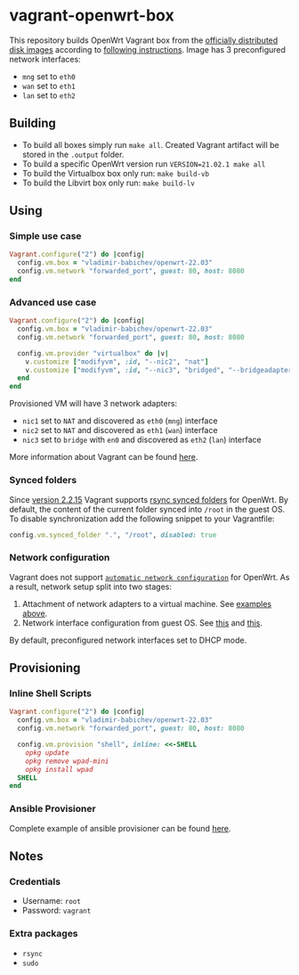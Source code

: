 # vagrant-openwrt-box

This repository builds OpenWrt Vagrant box from the [officially distributed disk images](https://downloads.openwrt.org/) according to [following instructions](https://openwrt.org/docs/guide-user/virtualization/virtualbox-vm).
Image has 3 preconfigured network interfaces:

* `mng` set to `eth0`
* `wan` set to `eth1`
* `lan` set to `eth2`

## Building

* To build all boxes simply run `make all`. Created Vagrant artifact will be stored in the `.output` folder.
* To build a specific OpenWrt version run `VERSION=21.02.1 make all`
* To build the Virtualbox box only run: `make build-vb`
* To build the Libvirt box only run: `make build-lv`

## Using

### Simple use case

```ruby
Vagrant.configure("2") do |config|
  config.vm.box = "vladimir-babichev/openwrt-22.03"
  config.vm.network "forwarded_port", guest: 80, host: 8080
end
```

### Advanced use case

```ruby
Vagrant.configure("2") do |config|
  config.vm.box = "vladimir-babichev/openwrt-22.03"
  config.vm.network "forwarded_port", guest: 80, host: 8080

  config.vm.provider "virtualbox" do |v|
    v.customize ["modifyvm", :id, "--nic2", "nat"]
    v.customize ["modifyvm", :id, "--nic3", "bridged", "--bridgeadapter3", "en0"]
  end
end
```

Provisioned VM will have 3 network adapters:

* `nic1` set to `NAT` and discovered as `eth0` (`mng`) interface
* `nic2` set to `NAT` and discovered as `eth1` (`wan`) interface
* `nic3` set to `bridge` with `en0` and discovered as `eth2` (`lan`) interface

More information about Vagrant can be found [here](https://www.vagrantup.com/intro/getting-started).

### Synced folders

Since [version 2.2.15](https://github.com/hashicorp/vagrant/blob/main/CHANGELOG.md#2215-march-30-2021) Vagrant supports [rsync synced folders](https://www.vagrantup.com/docs/synced-folders/rsync) for OpenWrt. By default, the content of the current folder synced into `/root` in the guest OS. To disable synchronization add the following snippet to your Vagrantfile:

```ruby
config.vm.synced_folder ".", "/root", disabled: true
```

### Network configuration

Vagrant does not support [`automatic network configuration`](https://github.com/hashicorp/vagrant/issues/12119) for OpenWrt. As a result, network setup split into two stages:

1. Attachment of network adapters to a virtual machine. See [examples above](#advanced-use-case).
2. Network interface configuration from guest OS. See [this](packer.json#L29) and [this](scripts/network.sh).

By default, preconfigured network interfaces set to DHCP mode.

## Provisioning

### Inline Shell Scripts

```ruby
Vagrant.configure("2") do |config|
  config.vm.box = "vladimir-babichev/openwrt-22.03"
  config.vm.network "forwarded_port", guest: 80, host: 8080

  config.vm.provision "shell", inline: <<-SHELL
    opkg update
    opkg remove wpad-mini
    opkg install wpad
  SHELL
end
```

### Ansible Provisioner

Complete example of ansible provisioner can be found [here](https://github.com/vladimir-babichev/vagrant-openwrt-ansible).

## Notes

### Credentials

* Username: `root`
* Password: `vagrant`

### Extra packages

* `rsync`
* `sudo`
